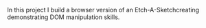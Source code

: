 In this project I build a browser version of an Etch-A-Sketchcreating demonstrating DOM manipulation skills. 
